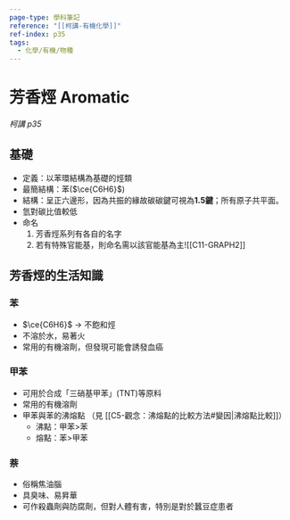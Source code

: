 ```yaml
---
page-type: 學科筆記
reference: "[[柯講-有機化學]]"
ref-index: p35
tags:
  - 化學/有機/物種
---
```

# 芳香烴 Aromatic
*柯講 p35*
## 基礎
- 定義：以苯環結構為基礎的烴類
- 最簡結構：苯($\ce{C6H6}$)
- 結構：呈正六邊形，因為共振的緣故碳碳鍵可視為**1.5鍵**；所有原子共平面。
- 氫對碳比值較低
- 命名
	1. 芳香烴系列有各自的名字 
	2. 若有特殊官能基，則命名需以該官能基為主![[C11-GRAPH2]]
## 芳香烴的生活知識
### 苯
- $\ce{C6H6}$ -> 不飽和烴
- 不溶於水，易著火
- 常用的有機溶劑，但發現可能會誘發血癌
### 甲苯
- 可用於合成「三硝基甲苯」(TNT)等原料
- 常用的有機溶劑
- 甲苯與苯的沸熔點 （見 [[C5-觀念：沸熔點的比較方法#變因|沸熔點比較]]）
	- 沸點：甲苯>苯
	- 熔點：苯>甲苯
### 萘
- 俗稱焦油腦
- 具臭味、易昇華
- 可作殺蟲劑與防腐劑，但對人體有害，特別是對於蠶豆症患者


